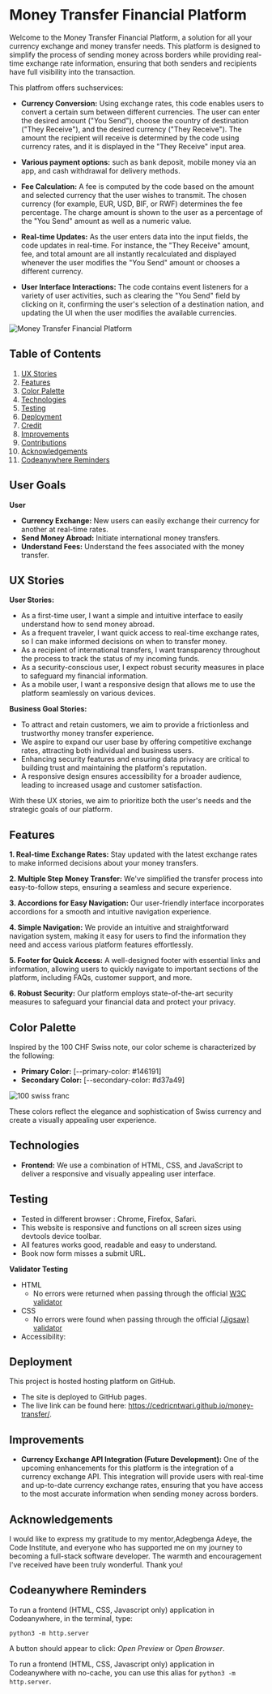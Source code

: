 # Money Transfer Financial Platform

Welcome to the Money Transfer Financial Platform, a solution for all your currency exchange and money transfer needs. This platform is designed to simplify the process of sending money across borders while providing real-time exchange rate information, ensuring that both senders and recipients have full visibility into the transaction.

This platfrom offers suchservices:
- **Currency Conversion:** Using exchange rates, this code enables users to convert a certain sum between different currencies. The user can enter the desired amount ("You Send"), choose the country of destination ("They Receive"), and the desired currency ("They Receive"). The amount the recipient will receive is determined by the code using currency rates, and it is displayed in the "They Receive" input area.

- **Various payment options:** such as bank deposit, mobile money via an app, and cash withdrawal for delivery methods.

- **Fee Calculation:** A fee is computed by the code based on the amount and selected currency that the user wishes to transmit. The chosen currency (for example, EUR, USD, BIF, or RWF) determines the fee percentage. The charge amount is shown to the user as a percentage of the "You Send" amount as well as a numeric value.

- **Real-time Updates:** As the user enters data into the input fields, the code updates in real-time. For instance, the "They Receive" amount, fee, and total amount are all instantly recalculated and displayed whenever the user modifies the "You Send" amount or chooses a different currency.

- **User Interface Interactions:** The code contains event listeners for a variety of user activities, such as clearing the "You Send" field by clicking on it, confirming the user's selection of a destination nation, and updating the UI when the user modifies the available currencies.

![Money Transfer Financial Platform](assets/images/ui.png)

## Table of Contents

1. [UX Stories](#ux-stories)
2. [Features](#features)
3. [Color Palette](#color-palette)
4. [Technologies](#technologies)
5. [Testing](#testing)
6. [Deployment](#deployment)
7. [Credit](#credit)
8. [Improvements](#improvements)
9. [Contributions](#contributions)
10. [Acknowledgements](#acknowledgements)
11. [Codeanywhere Reminders](#codeanywhere-reminders)

## User Goals

**User**
- **Currency Exchange:** New users can easily exchange their currency for another at real-time rates.
- **Send Money Abroad:** Initiate international money transfers.
- **Understand Fees:** Understand the fees associated with the money transfer.

## UX Stories

**User Stories:**

- As a first-time user, I want a simple and intuitive interface to easily understand how to send money abroad.
- As a frequent traveler, I want quick access to real-time exchange rates, so I can make informed decisions on when to transfer money.
- As a recipient of international transfers, I want transparency throughout the process to track the status of my incoming funds.
- As a security-conscious user, I expect robust security measures in place to safeguard my financial information.
- As a mobile user, I want a responsive design that allows me to use the platform seamlessly on various devices.

**Business Goal Stories:**

- To attract and retain customers, we aim to provide a frictionless and trustworthy money transfer experience.
- We aspire to expand our user base by offering competitive exchange rates, attracting both individual and business users.
- Enhancing security features and ensuring data privacy are critical to building trust and maintaining the platform's reputation.
- A responsive design ensures accessibility for a broader audience, leading to increased usage and customer satisfaction.

With these UX stories, we aim to prioritize both the user's needs and the strategic goals of our platform.

## Features

**1. Real-time Exchange Rates:** Stay updated with the latest exchange rates to make informed decisions about your money transfers.

**2. Multiple Step Money Transfer:** We've simplified the transfer process into easy-to-follow steps, ensuring a seamless and secure experience.

**3. Accordions for Easy Navigation:** Our user-friendly interface incorporates accordions for a smooth and intuitive navigation experience.

**4. Simple Navigation:** We provide an intuitive and straightforward navigation system, making it easy for users to find the information they need and access various platform features effortlessly.

**5. Footer for Quick Access:** A well-designed footer with essential links and information, allowing users to quickly navigate to important sections of the platform, including FAQs, customer support, and more.

**6. Robust Security:** Our platform employs state-of-the-art security measures to safeguard your financial data and protect your privacy.

## Color Palette

Inspired by the 100 CHF Swiss note, our color scheme is characterized by the following:

- **Primary Color:** [--primary-color: #146191]
- **Secondary Color:** [--secondary-color: #d37a49]

![100 swiss franc](assets/images/100note.png)

These colors reflect the elegance and sophistication of Swiss currency and create a visually appealing user experience.

## Technologies

- **Frontend:** We use a combination of HTML, CSS, and JavaScript to deliver a responsive and visually appealing user interface.

## Testing

- Tested in different browser : Chrome, Firefox, Safari.
- This website is responsive and functions on all screen sizes using devtools device toolbar.
- All features works good, readable and easy to understand.
- Book now form misses a submit URL.

**Validator Testing**

- HTML
  - No errors were returned when passing through the official [W3C validator](https://validator.w3.org/nu/#textarea)
- CSS
  - No errors were found when passing through the official [(Jigsaw) validator](https://jigsaw.w3.org/css-validator/#validate_by_input)
- Accessibility:


## Deployment

This project is hosted hosting platform on GitHub.

- The site is deployed to GitHub pages.
- The live link can be found here: <https://cedricntwari.github.io/money-transfer/>.


## Improvements

- **Currency Exchange API Integration (Future Development):** One of the upcoming enhancements for this platform is the integration of a currency exchange API. This integration will provide users with real-time and up-to-date currency exchange rates, ensuring that you have access to the most accurate information when sending money across borders.

## Acknowledgements

I would like to express my gratitude to my mentor,Adegbenga Adeye, the Code Institute, and everyone who has supported me on my journey to becoming a full-stack software developer. The warmth and encouragement I've received have been truly wonderful. Thank you!

## Codeanywhere Reminders

To run a frontend (HTML, CSS, Javascript only) application in Codeanywhere, in the terminal, type:

`python3 -m http.server`

A button should appear to click: _Open Preview_ or _Open Browser_.

To run a frontend (HTML, CSS, Javascript only) application in Codeanywhere with no-cache, you can use this alias for `python3 -m http.server`.

